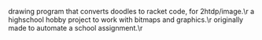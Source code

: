 drawing program that converts doodles to racket code, for 2htdp/image.\r
a highschool hobby project to work with bitmaps and graphics.\r
originally made to automate a school assignment.\r
